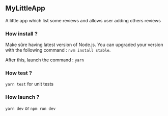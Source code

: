 ## MyLittleApp

A little app which list some reviews and allows user adding others reviews

### How install ?
Make sûre having latest version of Node.js. You can upgraded your version with the following command : `nvm install stable`.

After this, launch the command : `yarn`

### How test ?
`yarn test` for unit tests

### How launch ?
`yarn dev` or `npm run dev`